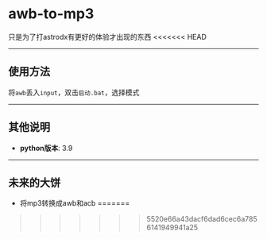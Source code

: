 # awb-to-mp3

只是为了打astrodx有更好的体验才出现的东西
<<<<<<< HEAD

---

## 使用方法

将`awb`丢入`input`，双击`启动.bat`，选择模式

---

## 其他说明
- **python版本**: 3.9

---

## 未来的大饼

- 将mp3转换成awb和acb
=======
>>>>>>> 5520e66a43dacf6dad6cec6a7856141949941a25
